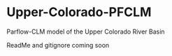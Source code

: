 # Upper-Colorado-PFCLM
Parflow-CLM model of the Upper Colorado River Basin 
  
ReadMe and gitignore coming soon
